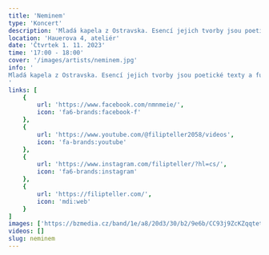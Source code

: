 ```yaml
---
title: 'Neminem'
type: 'Koncert'
description: 'Mladá kapela z Ostravska. Esencí jejich tvorby jsou poetické texty a funkové kytarové doprovody, obohaceny o melodické tóny trubky.'
location: 'Hauerova 4, ateliér'
date: 'Čtvrtek 1. 11. 2023'
time: '17:00 - 18:00'
cover: '/images/artists/neminem.jpg'
info: '
Mladá kapela z Ostravska. Esencí jejich tvorby jsou poetické texty a funkové kytarové doprovody, obohaceny o melodické tóny trubky. Za první rok své existence odehráli přes desítku živých vystoupení, která jsou charakteristická intenzivním kontaktem s publikem a pozitivní energií. Frontmanem a autorem textů je Václav Zuchnický, který navazuje hlavně na písničkářskou tradici, a má za sebou roky sólového vystupování. 
'
links: [
    {
        url: 'https://www.facebook.com/nmnmeie/',
        icon: 'fa6-brands:facebook-f'
    },
    {
        url: 'https://www.youtube.com/@filipteller2058/videos',
        icon: 'fa-brands:youtube'
    },
    {
        url: 'https://www.instagram.com/filipteller/?hl=cs/',
        icon: 'fa6-brands:instagram'
    },
    {
        url: 'https://filipteller.com/',
        icon: 'mdi:web'
    }
]
images: ['https://bzmedia.cz/band/1e/a8/20d3/30/b2/9e6b/CC93j9ZcKZqqtetaCMtF0CGMxfUmQAr0.jpg','https://bzmedia.cz/band/1e/a8/20d3/30/b2/9e6b/nOoHI5Gkk5tChvR3xM1FjWuUynI670FT.jpg', '']
videos: []
slug: neminem
---
```


